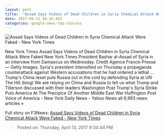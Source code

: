 ```yaml
---
layout: post
title:  "Assad Says Videos of Dead Children in Syria Chemical Attack Were Faked - New York Times"
date: 2017-04-13 16:34:44Z
categories: google-news-top-stories
---
```


![Assad Says Videos of Dead Children in Syria Chemical Attack Were Faked - New York Times](https://static01.nyt.com/images/2017/04/14/world/middleeast/14Syria/14Syria-facebookJumbo.jpg)

New York Times Assad Says Videos of Dead Children in Syria Chemical Attack Were Faked New York Times President Bashar al-Assad of Syria in an interview from Damascus on Wednesday. Credit Agence France-Presse — Getty Images. Syria's president intensified on Thursday a propaganda counterattack against Western accusations that he had ordered a lethal ... Trump's China reset puts Russia out in the cold by defending Syria at UN The Hill (blog) We are relying on China and Russia to tell us what Trump and Tillerson discussed with their leaders Washington Post Trump's Syria Strike Puts America At The Precipice Of Another Middle East War Huffington Post Voice of America - New York Daily News - Yahoo News all 6,993 news articles »


Full story on F3News: [Assad Says Videos of Dead Children in Syria Chemical Attack Were Faked - New York Times](http://www.f3nws.com/n/qsMRNC)

> Posted on: Thursday, April 13, 2017 9:34:44 PM
